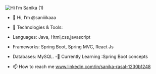 ![Hi I’m Sanika (1)](https://github.com/saniiikaaa/saniiikaaa/assets/136309640/f7be0123-9564-4ba1-ade7-667e49c29791)



- 👋 Hi, I’m @saniiikaaa 
- 🔧 Technologies & Tools:
- Languages: Java, Html,css,javascript
- Frameworks: Spring Boot, Spring MVC, React Js
- Databases: MySQL.
-🌱 Currently Learning :Spring Boot concepts

- 📫 How to reach me www.linkedin.com/in/sanika-rasal-1230b1248
